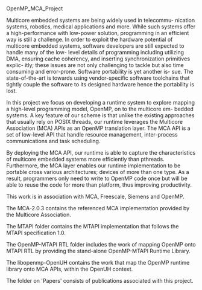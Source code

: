 #
OpenMP_MCA_Project

Multicore embedded systems are being widely used in telecommu- nication systems, robotics, medical applications and more. While such systems offer a high-performance with low-power solution, programming in an efficient way is still a challenge. In order to exploit the hardware potential of multicore embedded systems, software developers are still expected to handle many of the low- level details of programming including utilizing DMA, ensuring cache coherency, and inserting synchronization primitives explic- itly; these issues are not only challenging to tackle but also time consuming and error-prone. Software portability is yet another is- sue. The state-of-the-art is towards using vendor-specific software toolchains that tightly couple the software to its designed hardware hence the portability is lost.

In this project we focus on developing a runtime system to explore mapping a high-level programming model, OpenMP, on to the multicore em- bedded systems. A key feature of our scheme is that unlike the existing approaches that usually rely on POSIX threads, our runtime leverages the Multicore Association (MCA) APIs as an OpenMP translation layer. The MCA API is a set of low-level API that handle resource management, inter-process communications and task scheduling. 

By deploying the MCA API, our runtime is able to capture the characteristics of multicore embedded systems more efficiently than pthreads. Furthermore, the MCA layer enables our runtime implementation to be portable cross various architectures; devices of more than one type. As a result, programmers only need to write to OpenMP code once but will be able to reuse the code for more than platform, thus improving productivity. 

This work is in association with MCA, Freescale, Siemens and OpenMP. 

The MCA-2.0.3 contains the referenced MCA implementation provided by the Multicore Association. 

The MTAPI folder contains the MTAPI implementation that follows the MTAPI specification 1.0.

The OpenMP-MTAPI RTL folder includes the work of mapping OpenMP onto MTAPI RTL by providing the stand-alone OpenMP-MTAPI Runtime Library.

The libopenmp-OpenUH contains the work that map the OpenMP runtime library onto MCA APIs, within the OpenUH context.

The folder on 'Papers' consists of publications associated with this project.
